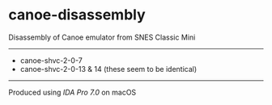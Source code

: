 # canoe-disassembly
Disassembly of Canoe emulator from SNES Classic Mini

---

- canoe-shvc-2-0-7
- canoe-shvc-2-0-13 & 14 (these seem to be identical)

---

Produced using _IDA Pro 7.0_ on macOS
